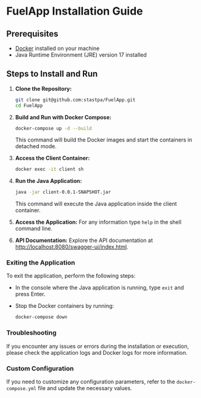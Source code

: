 # FuelApp Installation Guide

## Prerequisites
- [Docker](https://www.docker.com/) installed on your machine
- Java Runtime Environment (JRE) version 17 installed

## Steps to Install and Run

1. **Clone the Repository:**
    ```bash
    git clone git@github.com:stastpa/FuelApp.git
    cd FuelApp
    ```

2. **Build and Run with Docker Compose:**
    ```bash
    docker-compose up -d --build
    ```
    This command will build the Docker images and start the containers in detached mode.

3. **Access the Client Container:**
    ```bash
    docker exec -it client sh
    ```

4. **Run the Java Application:**
    ```bash
    java -jar client-0.0.1-SNAPSHOT.jar
    ```
    This command will execute the Java application inside the client container.

5. **Access the Application:**
    For any information type `help` in the shell command line.

6. **API Documentation:**
    Explore the API documentation at [http://localhost:8080/swagger-ui/index.html](http://localhost:8080/swagger-ui/index.html).

### Exiting the Application
To exit the application, perform the following steps:

- In the console where the Java application is running, type `exit` and press Enter.

- Stop the Docker containers by running:
    ```bash
    docker-compose down
    ```
### Troubleshooting

If you encounter any issues or errors during the installation or execution, please check the application logs and Docker logs for more information.

### Custom Configuration

If you need to customize any configuration parameters, refer to the `docker-compose.yml` file and update the necessary values.
